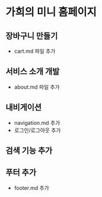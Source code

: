 # 가희의 미니 홈페이지

## 장바구니 만들기
- cart.md 파일 추가

## 서비스 소개 개발
- about.md 파일 추가 

## 내비게이션
- navigation.md 추가
- 로그인/로그아웃 추가

## 검색 기능 추가

## 푸터 추가 
- footer.md 추가